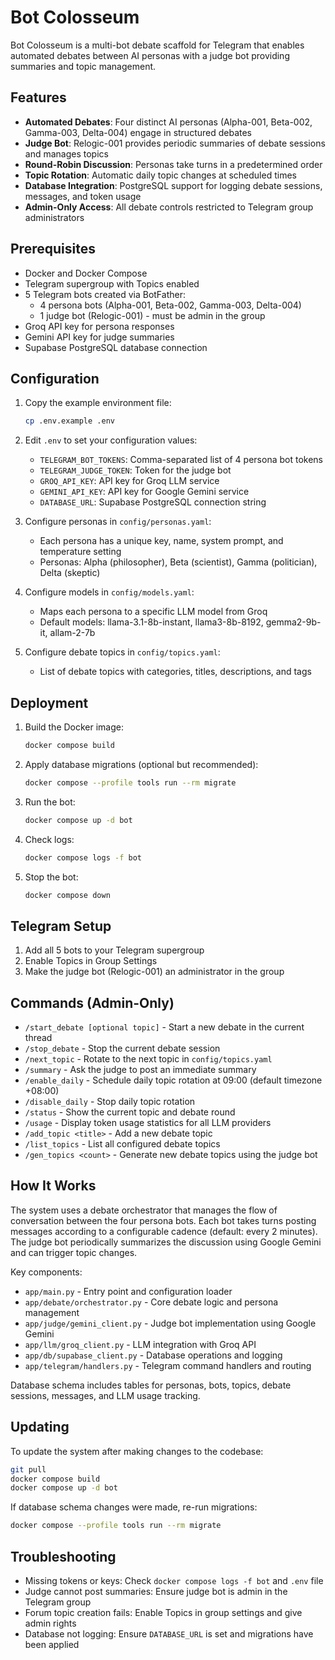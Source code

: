 # Bot Colosseum

Bot Colosseum is a multi-bot debate scaffold for Telegram that enables automated debates between AI personas with a judge bot providing summaries and topic management.

## Features

- **Automated Debates**: Four distinct AI personas (Alpha-001, Beta-002, Gamma-003, Delta-004) engage in structured debates
- **Judge Bot**: Relogic-001 provides periodic summaries of debate sessions and manages topics
- **Round-Robin Discussion**: Personas take turns in a predetermined order
- **Topic Rotation**: Automatic daily topic changes at scheduled times
- **Database Integration**: PostgreSQL support for logging debate sessions, messages, and token usage
- **Admin-Only Access**: All debate controls restricted to Telegram group administrators

## Prerequisites

- Docker and Docker Compose
- Telegram supergroup with Topics enabled
- 5 Telegram bots created via BotFather:
  - 4 persona bots (Alpha-001, Beta-002, Gamma-003, Delta-004)
  - 1 judge bot (Relogic-001) - must be admin in the group
- Groq API key for persona responses
- Gemini API key for judge summaries
- Supabase PostgreSQL database connection

## Configuration

1. Copy the example environment file:
   ```bash
   cp .env.example .env
   ```

2. Edit `.env` to set your configuration values:
   - `TELEGRAM_BOT_TOKENS`: Comma-separated list of 4 persona bot tokens
   - `TELEGRAM_JUDGE_TOKEN`: Token for the judge bot
   - `GROQ_API_KEY`: API key for Groq LLM service
   - `GEMINI_API_KEY`: API key for Google Gemini service
   - `DATABASE_URL`: Supabase PostgreSQL connection string

3. Configure personas in `config/personas.yaml`:
   - Each persona has a unique key, name, system prompt, and temperature setting
   - Personas: Alpha (philosopher), Beta (scientist), Gamma (politician), Delta (skeptic)

4. Configure models in `config/models.yaml`:
   - Maps each persona to a specific LLM model from Groq
   - Default models: llama-3.1-8b-instant, llama3-8b-8192, gemma2-9b-it, allam-2-7b

5. Configure debate topics in `config/topics.yaml`:
   - List of debate topics with categories, titles, descriptions, and tags

## Deployment

1. Build the Docker image:
   ```bash
   docker compose build
   ```

2. Apply database migrations (optional but recommended):
   ```bash
   docker compose --profile tools run --rm migrate
   ```

3. Run the bot:
   ```bash
   docker compose up -d bot
   ```

4. Check logs:
   ```bash
   docker compose logs -f bot
   ```

5. Stop the bot:
   ```bash
   docker compose down
   ```

## Telegram Setup

1. Add all 5 bots to your Telegram supergroup
2. Enable Topics in Group Settings
3. Make the judge bot (Relogic-001) an administrator in the group

## Commands (Admin-Only)

- `/start_debate [optional topic]` - Start a new debate in the current thread
- `/stop_debate` - Stop the current debate session
- `/next_topic` - Rotate to the next topic in `config/topics.yaml`
- `/summary` - Ask the judge to post an immediate summary
- `/enable_daily` - Schedule daily topic rotation at 09:00 (default timezone +08:00)
- `/disable_daily` - Stop daily topic rotation
- `/status` - Show the current topic and debate round
- `/usage` - Display token usage statistics for all LLM providers
- `/add_topic <title>` - Add a new debate topic
- `/list_topics` - List all configured debate topics
- `/gen_topics <count>` - Generate new debate topics using the judge bot

## How It Works

The system uses a debate orchestrator that manages the flow of conversation between the four persona bots. Each bot takes turns posting messages according to a configurable cadence (default: every 2 minutes). The judge bot periodically summarizes the discussion using Google Gemini and can trigger topic changes.

Key components:
- `app/main.py` - Entry point and configuration loader
- `app/debate/orchestrator.py` - Core debate logic and persona management
- `app/judge/gemini_client.py` - Judge bot implementation using Google Gemini
- `app/llm/groq_client.py` - LLM integration with Groq API
- `app/db/supabase_client.py` - Database operations and logging
- `app/telegram/handlers.py` - Telegram command handlers and routing

Database schema includes tables for personas, bots, topics, debate sessions, messages, and LLM usage tracking.

## Updating

To update the system after making changes to the codebase:

```bash
git pull
docker compose build
docker compose up -d bot
```

If database schema changes were made, re-run migrations:
```bash
docker compose --profile tools run --rm migrate
```

## Troubleshooting

- Missing tokens or keys: Check `docker compose logs -f bot` and `.env` file
- Judge cannot post summaries: Ensure judge bot is admin in the Telegram group
- Forum topic creation fails: Enable Topics in group settings and give admin rights
- Database not logging: Ensure `DATABASE_URL` is set and migrations have been applied
